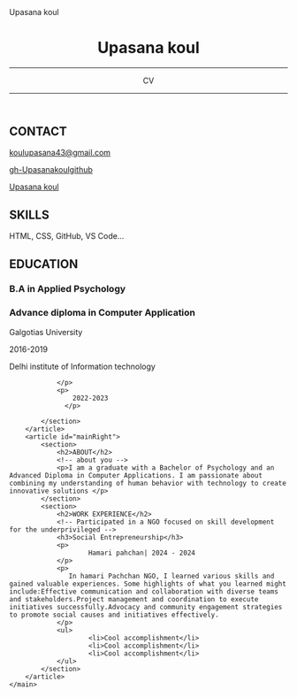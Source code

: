 <html>
<head>
    <link href="style.css" rel="stylesheet">
    <Cv>Upasana koul</CV>
    <link rel="stylesheet" href="https://cdnjs.cloudflare.com/ajax/libs/font-awesome/5.15.4/css/all.min.css">
</head>

<body>
    <header id="header">
        <!-- resume header with your name and title -->
        <h1>Upasana koul</h1>
        <hr>
        CV
        <hr>
    </header>
    <main>
        <article id="mainLeft">
            <section>
                <h2>CONTACT</h2>
                <!-- upasana.koul_kp -->
                <p>
                    <i class="fa fa-envelope" aria-hidden="true"></i>
                    <a href="mailto: koulupasana43@gmail.com">koulupasana43@gmail.com</a>
                </p>
                <p>
                    <i class="fab fa-github" aria-hidden="true"></i>
                    <a href="github.com/gh-Upasanakoulgithub">gh-Upasanakoulgithub</a>
                </p>
                <p>
                    <i class="fab fa-linkedin" aria-hidden="true"></i>
                    <a href="linkedin.com/Upasana koul">Upasana koul</a>
                </p>
            </section>
            <section>
                <h2>SKILLS</h2>
                <!-- your skills -->
                <p>HTML, CSS, GitHub, VS Code...</p>
            </section>
            <section>
                <h2>EDUCATION</h2>
                <!-- your education -->
                <h3>B.A in Applied Psychology</h3> 
                 <h3>Advance diploma in Computer Application</h3>
                <p>
                    Galgotias University  
             <p>
                    2016-2019
                </p>
                 <p> Delhi institute of Information technology 
                 </p>
               
                </p>
                <p> 
                    2022-2023   
                  </p>
                   
            </section>            
        </article>
        <article id="mainRight">
            <section>
                <h2>ABOUT</h2>
                <!-- about you -->
                <p>I am a graduate with a Bachelor of Psychology and an Advanced Diploma in Computer Applications. I am passionate about combining my understanding of human behavior with technology to create innovative solutions </p>
            </section>
            <section>
                <h2>WORK EXPERIENCE</h2>
                <!-- Participated in a NGO focused on skill development for the underprivileged -->
                <h3>Social Entrepreneurship</h3>
                <p>
                        Hamari pahchan| 2024 - 2024
                </p>
                <p>
                   In hamari Pachchan NGO, I learned various skills and gained valuable experiences. Some highlights of what you learned might include:Effective communication and collaboration with diverse teams and stakeholders.Project management and coordination to execute initiatives successfully.Advocacy and community engagement strategies to promote social causes and initiatives effectively.
                </p>
                <ul>
                        <li>Cool accomplishment</li>
                        <li>Cool accomplishment</li>
                        <li>Cool accomplishment</li>
                </ul>
            </section>
        </article>
    </main>
</body>
</html>